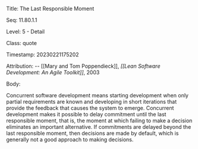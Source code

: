 Title:  The Last Responsible Moment

Seq:    11.80.1.1

Level:  5 - Detail

Class:  quote

Timestamp: 20230221175202

Attribution: -- [[Mary and Tom Poppendieck]], *[[Lean Software Development: An Agile Toolkit]]*, 2003

Body:

Concurrent software development means starting development when only partial requirements are known and developing in short iterations that provide the feedback that causes the system to emerge. Concurrent development makes it possible to delay commitment until the last responsible moment, that is, the moment at which failing to make a decision eliminates an important alternative. If commitments are delayed beyond the last responsible moment, then decisions are made by default, which is generally not a good approach to making decisions.

